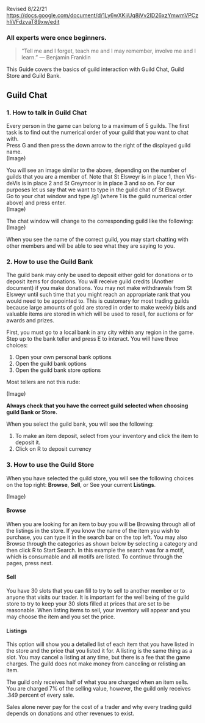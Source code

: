 Revised 8/22/21
https://docs.google.com/document/d/1Ly6wXKiiUq8jVv2ID26xzYmwmVPCzhIiVFdzvaT89xw/edit

### All experts were once beginners.

> “Tell me and I forget, teach me and I may remember, involve me and I learn.”  ― Benjamin Franklin 

This Guide covers the basics of guild interaction with Guild Chat, Guild Store and Guild Bank.



## Guild Chat 
### 1. How to talk in Guild Chat

Every person in the game can belong to a maximum of 5 guilds.  The first task is to find out the numerical order of your guild that you want to chat with. \
Press G and then press the down arrow to the right of the displayed guild name. \
(Image)

You will see an image similar to the above, depending on the number of guilds that you are a member of.  Note that St Elsweyr is in place 1, then Vis-deVis is in place 2 and St Greymoor is in place 3 and so on.  For our purposes let us say that we want to type in the guild chat of St Elsweyr. \
Go to your chat window and type /g1  (where 1 is the guild numerical order above) and press enter. \
(Image)

The chat window will change to the corresponding guild like the following: \
(Image)

When you see the name of the correct guild, you may start chatting with other members and will be able to see what they are saying to you.


### 2. How to use the Guild Bank
The guild bank may only be used to deposit either gold for donations or to deposit items for donations.  You will receive guild credits (Another document) if you make donations.  You may not make withdrawals from St Elsweyr until such time that you might reach an appropriate rank that you would need to be appointed to.  This is customary for most trading guilds because large amounts of gold are stored in order to make weekly bids and valuable items are stored in which will be used to resell, for auctions or for awards and prizes.

First, you must go to a local bank in any city within any region in the game. \
Step up to the bank teller and press E to interact. You will have three choices: 
1. Open your own personal bank options 
1. Open the guild bank options 
1. Open the guild bank store options 

Most tellers are not this rude:

(Image)

**Always check that you have the correct guild selected when choosing guild Bank or Store.**

When you select the guild bank, you will see the following:

1. To make an item deposit, select from your inventory and click the item to deposit it.
1. Click on R to deposit currency


### 3. How to use the Guild Store

When you have selected the guild store, you will see the following choices on the top right: **Browse**, **Sell**, or See your current **Listings**.

(Image)

#### Browse
When you are looking for an item to buy you will be Browsing through all of the listings in the store.  If you know the name of the item you wish to purchase, you can type it in the search bar on the top left.  You may also Browse through the categories as shown below by selecting a category and then click R to Start Search.  In this example the search was for a motif, which is consumable and all motifs are listed.  To continue through the pages, press next.

#### Sell
You have 30 slots that you can fill to try to sell to another member or to anyone that visits our trader.  It is important for the well being of the guild store to try to keep your 30 slots filled at prices that are set to be reasonable.  When listing items to sell, your inventory will appear and you may choose the item and you set the price.

#### Listings
This option will show you a detailed list of each item that you have listed in the store and the price that you listed it for.  A listing is the same thing as a slot.  You may cancel a listing at any time, but there is a fee that the game charges.  The guild does not make money from canceling or relisting an item.

The guild only receives half of what you are charged when an item sells.  You are charged 7% of the selling value, however, the guild only receives .349 percent of every sale.

Sales alone never pay for the cost of a trader and why every trading guild depends on donations and other revenues to exist.




